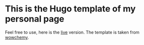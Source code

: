 # This is the Hugo template of my personal page

Feel free to use, here is the [live](https://simongravelle.github.io/) version. The template is taken from [wowchemy](https://wowchemy.com/).

